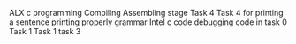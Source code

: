  ALX c programming 
Compiling
Assembling stage
 Task 4
 Task 4 for printing a sentence
printing properly grammar
Intel c code
debugging code in task 0
Task 1
 Task 1
task 3
